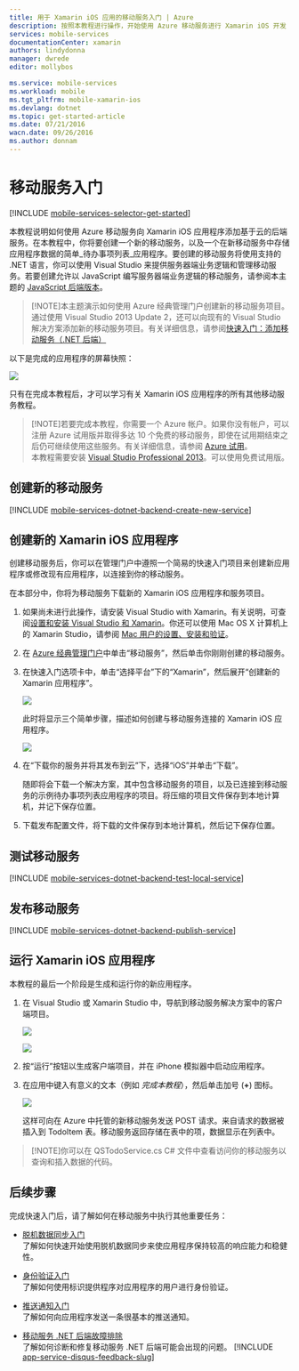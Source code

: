 ```yaml
---
title: 用于 Xamarin iOS 应用的移动服务入门 | Azure
description: 按照本教程进行操作，开始使用 Azure 移动服务进行 Xamarin iOS 开发
services: mobile-services
documentationCenter: xamarin
authors: lindydonna
manager: dwrede
editor: mollybos

ms.service: mobile-services
ms.workload: mobile
ms.tgt_pltfrm: mobile-xamarin-ios
ms.devlang: dotnet
ms.topic: get-started-article
ms.date: 07/21/2016
wacn.date: 09/26/2016
ms.author: donnam
---
```


# <a name="getting-started"></a>移动服务入门

[!INCLUDE [mobile-services-selector-get-started](../../includes/mobile-services-selector-get-started.md)]

本教程说明如何使用 Azure 移动服务向 Xamarin iOS 应用程序添加基于云的后端服务。在本教程中，你将要创建一个新的移动服务，以及一个在新移动服务中存储应用程序数据的简单_待办事项列表_应用程序。要创建的移动服务将使用支持的 .NET 语言，你可以使用 Visual Studio 来提供服务器端业务逻辑和管理移动服务。若要创建允许以 JavaScript 编写服务器端业务逻辑的移动服务，请参阅本主题的 [JavaScript 后端版本]。

>[!NOTE]本主题演示如何使用 Azure 经典管理门户创建新的移动服务项目。通过使用 Visual Studio 2013 Update 2，还可以向现有的 Visual Studio 解决方案添加新的移动服务项目。有关详细信息，请参阅[快速入门：添加移动服务（.NET 后端）](http://msdn.microsoft.com/zh-cn/library/windows/apps/dn629482.aspx)

以下是完成的应用程序的屏幕快照：

![][0]

只有在完成本教程后，才可以学习有关 Xamarin iOS 应用程序的所有其他移动服务教程。

>[!NOTE]若要完成本教程，你需要一个 Azure 帐户。如果你没有帐户，可以注册 Azure 试用版并取得多达 10 个免费的移动服务，即使在试用期结束之后仍可继续使用这些服务。有关详细信息，请参阅 <a href="https://www.azure.cn/pricing/1rmb-trial/">Azure 试用</a>。<br />本教程需要安装 <a href="https://go.microsoft.com/fwLink/p/?LinkID=257546" target="_blank">Visual Studio Professional 2013</a>。可以使用免费试用版。

## 创建新的移动服务

[!INCLUDE [mobile-services-dotnet-backend-create-new-service](../../includes/mobile-services-dotnet-backend-create-new-service.md)]

## 创建新的 Xamarin iOS 应用程序

创建移动服务后，你可以在管理门户中遵照一个简易的快速入门项目来创建新应用程序或修改现有应用程序，以连接到你的移动服务。

在本部分中，你将为移动服务下载新的 Xamarin iOS 应用程序和服务项目。

1. 如果尚未进行此操作，请安装 Visual Studio with Xamarin。有关说明，可查阅[设置和安装 Visual Studio 和 Xamarin](https://msdn.microsoft.com/zh-cn/library/mt613162.aspx)。你还可以使用 Mac OS X 计算机上的 Xamarin Studio，请参阅 [Mac 用户的设置、安装和验证](https://msdn.microsoft.com/zh-cn/library/mt488770.aspx)。
1. 在 [Azure 经典管理门户]中单击“移动服务”，然后单击你刚刚创建的移动服务。

2. 在快速入门选项卡中，单击“选择平台”下的“Xamarin”，然后展开“创建新的 Xamarin 应用程序”。

   	![][6]

   	此时将显示三个简单步骤，描述如何创建与移动服务连接的 Xamarin iOS 应用程序。

  	![][7]

5. 在“下载你的服务并将其发布到云”下，选择“iOS”并单击“下载”。

  	随即将会下载一个解决方案，其中包含移动服务的项目，以及已连接到移动服务的示例待办事项列表应用程序的项目。将压缩的项目文件保存到本地计算机，并记下保存位置。

6. 下载发布配置文件，将下载的文件保存到本地计算机，然后记下保存位置。

## 测试移动服务

[!INCLUDE [mobile-services-dotnet-backend-test-local-service](../../includes/mobile-services-dotnet-backend-test-local-service.md)]

## 发布移动服务

[!INCLUDE [mobile-services-dotnet-backend-publish-service](../../includes/mobile-services-dotnet-backend-publish-service.md)]

## 运行 Xamarin iOS 应用程序

本教程的最后一个阶段是生成和运行你的新应用程序。

1. 在 Visual Studio 或 Xamarin Studio 中，导航到移动服务解决方案中的客户端项目。

	![][8]

	![][9]

2. 按“运行”按钮以生成客户端项目，并在 iPhone 模拟器中启动应用程序。

3. 在应用中键入有意义的文本（例如 _完成本教程_），然后单击加号 (**+**) 图标。

	![][10]

	这样可向在 Azure 中托管的新移动服务发送 POST 请求。来自请求的数据被插入到 TodoItem 表。移动服务返回存储在表中的项，数据显示在列表中。

>[!NOTE]你可以在 QSTodoService.cs C# 文件中查看访问你的移动服务以查询和插入数据的代码。

## 后续步骤
完成快速入门后，请了解如何在移动服务中执行其他重要任务：

* [脱机数据同步入门]
<br/>了解如何快速开始使用脱机数据同步来使应用程序保持较高的响应能力和稳健性。

* [身份验证入门]
<br/>了解如何使用标识提供程序对应用程序的用户进行身份验证。

* [推送通知入门]
<br/>了解如何向应用程序发送一条很基本的推送通知。

* [移动服务 .NET 后端故障排除]
  <br/>了解如何诊断和修复移动服务 .NET 后端可能会出现的问题。 
[!INCLUDE [app-service-disqus-feedback-slug](../../includes/app-service-disqus-feedback-slug.md)]

<!-- Anchors. -->

[Getting started with Mobile Services]: #getting-started
[Create a new mobile service]: #create-new-service
[Next Steps]: #next-steps

<!-- Images. -->
[0]: ./media/mobile-services-dotnet-backend-xamarin-ios-get-started/mobile-quickstart-completed-ios.png
[6]: ./media/mobile-services-dotnet-backend-xamarin-ios-get-started/mobile-portal-quickstart-xamarin-ios.png
[7]: ./media/mobile-services-dotnet-backend-xamarin-ios-get-started/mobile-quickstart-steps-xamarin-ios.png
[8]: ./media/mobile-services-dotnet-backend-xamarin-ios-get-started/mobile-xamarin-project-ios-vs.png
[9]: ./media/mobile-services-dotnet-backend-xamarin-ios-get-started/mobile-xamarin-project-ios-xs.png
[10]: ./media/mobile-services-dotnet-backend-xamarin-ios-get-started/mobile-quickstart-startup-ios.png

<!-- URLs. -->
[脱机数据同步入门]: ./mobile-services-xamarin-ios-get-started-offline-data.md
[身份验证入门]: ./mobile-services-dotnet-backend-xamarin-ios-get-started-users.md
[推送通知入门]: ./mobile-services-dotnet-backend-xamarin-ios-get-started-push.md
[Visual Studio Professional 2013]: https://go.microsoft.com/fwLink/p/?LinkID=257546
[Mobile Services SDK]: http://go.microsoft.com/fwlink/?LinkId=257545
[JavaScript and HTML]: /documentation/articles/mobile-services-win8-javascript/
[Azure 经典管理门户]: https://manage.windowsazure.cn/
[JavaScript 后端版本]: ./mobile-services-ios-get-started.md
[移动服务 .NET 后端故障排除]: ./mobile-services-dotnet-backend-how-to-troubleshoot.md

<!---HONumber=Mooncake_0516_2016-->